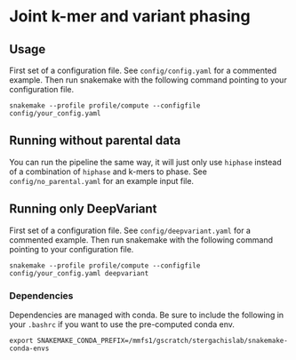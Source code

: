 # Joint k-mer and variant phasing

## Usage
First set of a configuration file. See `config/config.yaml` for a commented example. 
Then run snakemake with the following command pointing to your configuration file.
```
snakemake --profile profile/compute --configfile config/your_config.yaml
```

## Running without parental data
You can run the pipeline the same way, it will just only use `hiphase` instead of a combination of `hiphase` and k-mers to phase.
See `config/no_parental.yaml` for an example input file.

## Running only DeepVariant
First set of a configuration file. See `config/deepvariant.yaml` for a commented example. 
Then run snakemake with the following command pointing to your configuration file.
``` 
snakemake --profile profile/compute --configfile config/your_config.yaml deepvariant
```

### Dependencies 
Dependencies are managed with conda. Be sure to include the following in your `.bashrc` if you want to use the pre-computed conda env. 
```
export SNAKEMAKE_CONDA_PREFIX=/mmfs1/gscratch/stergachislab/snakemake-conda-envs
```